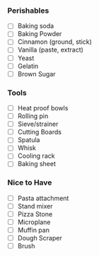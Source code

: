 ### Perishables
- [ ] Baking soda
- [ ] Baking Powder
- [ ] Cinnamon (ground, stick)
- [ ] Vanilla (paste, extract)
- [ ] Yeast
- [ ] Gelatin
- [ ] Brown Sugar
### Tools
- [ ] Heat proof bowls
- [ ] Rolling pin
- [ ] Sieve/strainer
- [ ] Cutting Boards
- [ ] Spatula
- [ ] Whisk
- [ ] Cooling rack
- [ ] Baking sheet
### Nice to Have
- [ ] Pasta attachment
- [ ] Stand mixer
- [ ] Pizza Stone
- [ ] Microplane
- [ ] Muffin pan
- [ ] Dough Scraper
- [ ] Brush